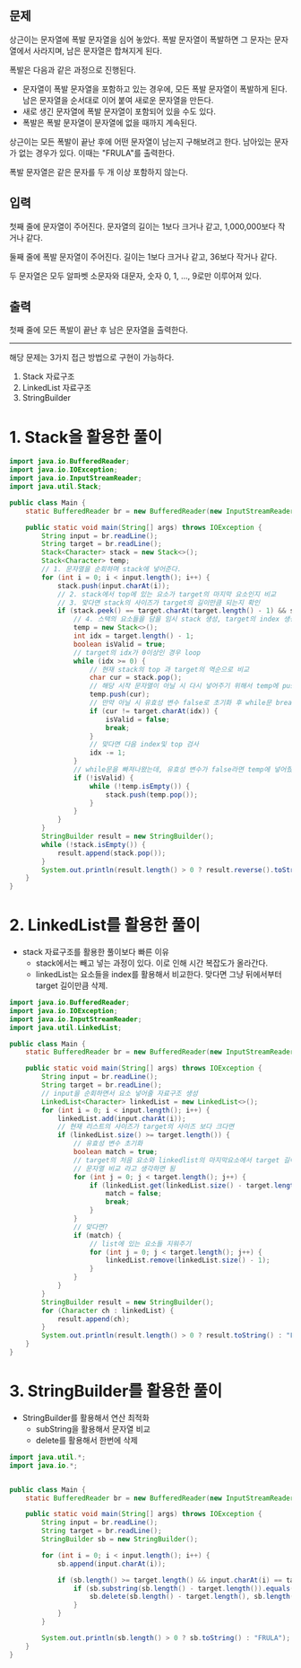 ## 문제

상근이는 문자열에 폭발 문자열을 심어 놓았다. 폭발 문자열이 폭발하면 그 문자는 문자열에서 사라지며, 남은 문자열은 합쳐지게 된다.

폭발은 다음과 같은 과정으로 진행된다.

- 문자열이 폭발 문자열을 포함하고 있는 경우에, 모든 폭발 문자열이 폭발하게 된다. 남은 문자열을 순서대로 이어 붙여 새로운 문자열을 만든다.
- 새로 생긴 문자열에 폭발 문자열이 포함되어 있을 수도 있다.
- 폭발은 폭발 문자열이 문자열에 없을 때까지 계속된다.

상근이는 모든 폭발이 끝난 후에 어떤 문자열이 남는지 구해보려고 한다. 남아있는 문자가 없는 경우가 있다. 이때는 "FRULA"를 출력한다.

폭발 문자열은 같은 문자를 두 개 이상 포함하지 않는다.

## 입력

첫째 줄에 문자열이 주어진다. 문자열의 길이는 1보다 크거나 같고, 1,000,000보다 작거나 같다.

둘째 줄에 폭발 문자열이 주어진다. 길이는 1보다 크거나 같고, 36보다 작거나 같다.

두 문자열은 모두 알파벳 소문자와 대문자, 숫자 0, 1, ..., 9로만 이루어져 있다.

## 출력

첫째 줄에 모든 폭발이 끝난 후 남은 문자열을 출력한다.


---

해당 문제는 3가지 접근 방법으로 구현이 가능하다.

1. Stack 자료구조
2. LinkedList 자료구조
3. StringBuilder

# 1. Stack을 활용한 풀이

```java
import java.io.BufferedReader;
import java.io.IOException;
import java.io.InputStreamReader;
import java.util.Stack;

public class Main {
    static BufferedReader br = new BufferedReader(new InputStreamReader(System.in));

    public static void main(String[] args) throws IOException {
        String input = br.readLine();
        String target = br.readLine();
        Stack<Character> stack = new Stack<>();
        Stack<Character> temp;
        // 1. 문자열을 순회하며 stack에 넣어준다.
        for (int i = 0; i < input.length(); i++) {
            stack.push(input.charAt(i));
            // 2. stack에서 top에 있는 요소가 target의 마지막 요소인지 비교
            // 3. 맞다면 stack의 사이즈가 target의 길이만큼 되는지 확인
            if (stack.peek() == target.charAt(target.length() - 1) && stack.size() >= target.length()) {
	            // 4. 스택의 요소들을 담을 임시 stack 생성, target의 index 생성, 유효성 변수 생성
                temp = new Stack<>();
                int idx = target.length() - 1;
                boolean isValid = true;
	            // target의 idx가 0이상인 경우 loop 
                while (idx >= 0) {
	                // 현재 stack의 top 과 target의 역순으로 비교
                    char cur = stack.pop();
                    // 해당 시작 문자열이 아닐 시 다시 넣어주기 위해서 temp에 push
                    temp.push(cur);
                    // 만약 아닐 시 유효성 변수 false로 초기화 후 while문 break
                    if (cur != target.charAt(idx)) {
                        isValid = false;
                        break;
                    }
                    // 맞다면 다음 index및 top 검사
                    idx -= 1;
                }
				// while문을 빠져나왔는데, 유효성 변수가 false라면 temp에 넣어줬던 애들 다시 stack에 넣어줘야함
                if (!isValid) {
                    while (!temp.isEmpty()) {
                        stack.push(temp.pop());
                    }
                }
            }
        }
        StringBuilder result = new StringBuilder();
        while (!stack.isEmpty()) {
            result.append(stack.pop());
        }
        System.out.println(result.length() > 0 ? result.reverse().toString() : "FRULA");
    }
}
```

# 2. LinkedList를 활용한 풀이

- stack 자료구조를 활용한 풀이보다 빠른 이유
	- stack에서는 빼고 넣는 과정이 있다. 이로 인해 시간 복잡도가 올라간다.
	- linkedList는 요소들을 index를 활용해서 비교한다. 맞다면 그냥 뒤에서부터 target 길이만큼 삭제.

```java
import java.io.BufferedReader;
import java.io.IOException;
import java.io.InputStreamReader;
import java.util.LinkedList;

public class Main {
    static BufferedReader br = new BufferedReader(new InputStreamReader(System.in));

    public static void main(String[] args) throws IOException {
        String input = br.readLine();
        String target = br.readLine();
        // input을 순회하면서 요소 넣어줄 자료구조 생성
        LinkedList<Character> linkedList = new LinkedList<>();
        for (int i = 0; i < input.length(); i++) {
            linkedList.add(input.charAt(i));
            // 현재 리스트의 사이즈가 target의 사이즈 보다 크다면
            if (linkedList.size() >= target.length()) {
	            // 유효성 변수 초기화
                boolean match = true;
                // target의 처음 요소와 linkedlist의 마지막요소에서 target 길이 앞에 있는 요소 비교
                // 문자열 비교 라고 생각하면 됨
                for (int j = 0; j < target.length(); j++) {
                    if (linkedList.get(linkedList.size() - target.length() + j) != target.charAt(j)) {
                        match = false;
                        break;
                    }
                }
	            // 맞다면?
                if (match) {
	                // list에 있는 요소들 지워주기
                    for (int j = 0; j < target.length(); j++) {
                        linkedList.remove(linkedList.size() - 1);
                    }
                }
            }
        }
        StringBuilder result = new StringBuilder();
        for (Character ch : linkedList) {
            result.append(ch);
        }
        System.out.println(result.length() > 0 ? result.toString() : "FRULA");
    }
}
```


# 3. StringBuilder를 활용한 풀이

-  StringBuilder를 활용해서 연산 최적화
	- subString을 활용해서 문자열 비교
	- delete를 활용해서 한번에 삭제
```java
import java.util.*;
import java.io.*;


public class Main {
    static BufferedReader br = new BufferedReader(new InputStreamReader(System.in));

    public static void main(String[] args) throws IOException {
        String input = br.readLine();
        String target = br.readLine();
        StringBuilder sb = new StringBuilder();

        for (int i = 0; i < input.length(); i++) {
            sb.append(input.charAt(i));

            if (sb.length() >= target.length() && input.charAt(i) == target.charAt(target.length() - 1)) {
                if (sb.substring(sb.length() - target.length()).equals(target)) {
                    sb.delete(sb.length() - target.length(), sb.length());
                }
            }
        }

        System.out.println(sb.length() > 0 ? sb.toString() : "FRULA");
    }
}
```

